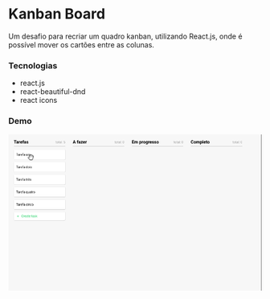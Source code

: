 # Kanban Board

Um desafio para recriar um quadro kanban, utilizando React.js, onde é possível mover os cartões entre as colunas.

### Tecnologias

-   react.js
-   react-beautiful-dnd
-   react icons

### Demo

![desktop version](./src/assets/videos/kanban-board.gif)

